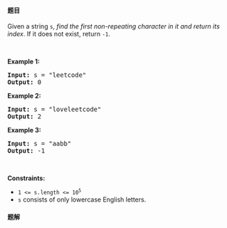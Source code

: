 #### 题目
<p>Given a string <code>s</code>, <em>find the first non-repeating character in it and return its index</em>. If it does not exist, return <code>-1</code>.</p>

<p>&nbsp;</p>
<p><strong class="example">Example 1:</strong></p>
<pre><strong>Input:</strong> s = "leetcode"
<strong>Output:</strong> 0
</pre><p><strong class="example">Example 2:</strong></p>
<pre><strong>Input:</strong> s = "loveleetcode"
<strong>Output:</strong> 2
</pre><p><strong class="example">Example 3:</strong></p>
<pre><strong>Input:</strong> s = "aabb"
<strong>Output:</strong> -1
</pre>
<p>&nbsp;</p>
<p><strong>Constraints:</strong></p>

<ul>
	<li><code>1 &lt;= s.length &lt;= 10<sup>5</sup></code></li>
	<li><code>s</code> consists of only lowercase English letters.</li>
</ul>


 #### 题解